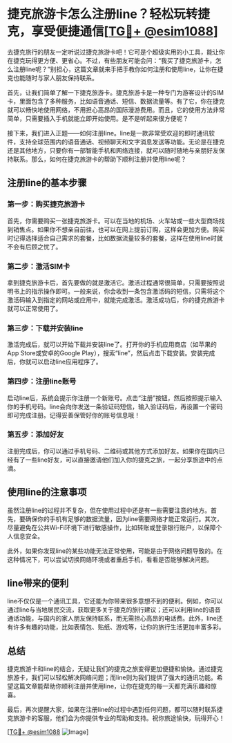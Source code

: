 # 捷克旅游卡怎么注册line？轻松玩转捷克，享受便捷通信[[TG💪+ @esim1088](https://t.me/s/esim1088)]

去捷克旅行的朋友一定听说过捷克旅游卡吧！它可是个超级实用的小工具，能让你在捷克玩得更方便、更省心。不过，有些朋友可能会问：“我买了捷克旅游卡，怎么注册line呢？”别担心，这篇文章就来手把手教你如何注册和使用line，让你在捷克也能随时与家人朋友保持联系。

首先，让我们简单了解一下捷克旅游卡。捷克旅游卡是一种专门为游客设计的SIM卡，里面包含了多种服务，比如语音通话、短信、数据流量等。有了它，你在捷克就可以畅快地使用网络，不用担心高昂的国际漫游费用。而且，它的使用方法非常简单，只需要插入手机就能立即开始使用。是不是听起来很方便呢？

接下来，我们进入正题——如何注册line。line是一款非常受欢迎的即时通讯软件，支持全球范围内的语音通话、视频聊天和文字消息发送等功能。无论是在捷克还是其他地方，只要你有一部智能手机和网络连接，就可以随时随地与亲朋好友保持联系。那么，如何在捷克旅游卡的帮助下顺利注册并使用line呢？

## 注册line的基本步骤

### 第一步：购买捷克旅游卡

首先，你需要购买一张捷克旅游卡。可以在当地的机场、火车站或一些大型商场找到销售点。如果你不想亲自前往，也可以在网上提前订购，这样会更加方便。购买时记得选择适合自己需求的套餐，比如数据流量较多的套餐，这样在使用line时就不会有后顾之忧了。

### 第二步：激活SIM卡

拿到捷克旅游卡后，首先要做的就是激活它。激活过程通常很简单，只需要按照说明书上的指示操作即可。一般来说，你会收到一条包含激活码的短信，只需将这个激活码输入到指定的网站或应用中，就能完成激活。激活成功后，你的捷克旅游卡就可以正常使用了。

### 第三步：下载并安装line

激活完成后，就可以开始下载并安装line了。打开你的手机应用商店（如苹果的App Store或安卓的Google Play），搜索“line”，然后点击下载安装。安装完成后，你就可以启动line应用程序了。

### 第四步：注册line账号

启动line后，系统会提示你注册一个新账号。点击“注册”按钮，然后按照提示输入你的手机号码。line会向你发送一条验证码短信，输入验证码后，再设置一个密码即可完成注册。记得妥善保管好你的账号信息哦！

### 第五步：添加好友

注册完成后，你可以通过手机号码、二维码或其他方式添加好友。如果你在国内已经有了一些line好友，可以直接邀请他们加入你的捷克之旅，一起分享旅途中的点滴。

## 使用line的注意事项

虽然注册line的过程并不复杂，但在使用过程中还是有一些需要注意的地方。首先，要确保你的手机有足够的数据流量，因为line需要网络才能正常运行。其次，尽量避免在公共Wi-Fi环境下进行敏感操作，比如转账或登录银行账户，以保障个人信息安全。

此外，如果你发现line的某些功能无法正常使用，可能是由于网络问题导致的。在这种情况下，可以尝试切换网络环境或者重启手机，看看是否能够解决问题。

## line带来的便利

line不仅仅是一个通讯工具，它还能为你带来很多意想不到的便利。例如，你可以通过line与当地居民交流，获取更多关于捷克的旅行建议；还可以利用line的语音通话功能，与国内的家人朋友保持联系，而无需担心高昂的电话费。此外，line还有许多有趣的功能，比如表情包、贴纸、游戏等，让你的旅行生活更加丰富多彩。

## 总结

捷克旅游卡和line的结合，无疑让我们的捷克之旅变得更加便捷和愉快。通过捷克旅游卡，我们可以轻松解决网络问题；而line则为我们提供了强大的通讯功能。希望这篇文章能帮助你顺利注册并使用line，让你在捷克的每一天都充满乐趣和惊喜。

最后，再次提醒大家，如果在注册line的过程中遇到任何问题，都可以随时联系捷克旅游卡的客服，他们会为你提供专业的帮助和支持。祝你旅途愉快，玩得开心！

[[TG💪+ @esim1088](https://t.me/s/esim1088) ![Image](https://i.postimg.cc/4NQfJmqS/Snipaste-2025-05-13-00-14-12.png)]
